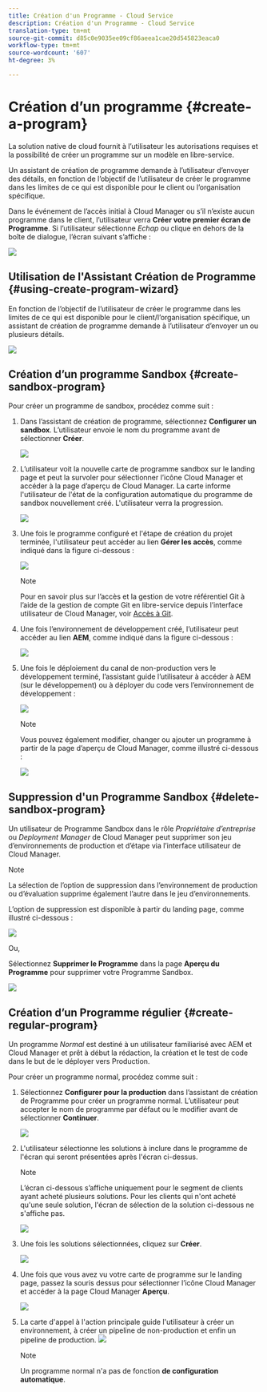 ```yaml
---
title: Création d'un Programme - Cloud Service
description: Création d'un Programme - Cloud Service
translation-type: tm+mt
source-git-commit: d85c0e9035ee09cf86aeea1cae20d545823eaca0
workflow-type: tm+mt
source-wordcount: '607'
ht-degree: 3%

---
```



# Création d’un programme {#create-a-program}

La solution native de cloud fournit à l’utilisateur les autorisations requises et la possibilité de créer un programme sur un modèle en libre-service.

Un assistant de création de programme demande à l’utilisateur d’envoyer des détails, en fonction de l’objectif de l’utilisateur de créer le programme dans les limites de ce qui est disponible pour le client ou l’organisation spécifique.

Dans le événement de l’accès initial à Cloud Manager ou s’il n’existe aucun programme dans le client, l’utilisateur verra **Créer votre premier écran de Programme**. Si l’utilisateur sélectionne *Echap* ou clique en dehors de la boîte de dialogue, l’écran suivant s’affiche :

![](assets/create-program1.png)


## Utilisation de l&#39;Assistant Création de Programme {#using-create-program-wizard}

En fonction de l’objectif de l’utilisateur de créer le programme dans les limites de ce qui est disponible pour le client/l’organisation spécifique, un assistant de création de programme demande à l’utilisateur d’envoyer un ou plusieurs détails.

![](assets/create-sandbox.png)


## Création d’un programme Sandbox {#create-sandbox-program}

Pour créer un programme de sandbox, procédez comme suit :

1. Dans l’assistant de création de programme, sélectionnez **Configurer un sandbox**. L’utilisateur envoie le nom du programme avant de sélectionner **Créer**.

   ![](assets/create-sandbox.png)

1. L’utilisateur voit la nouvelle carte de programme sandbox sur le landing page et peut la survoler pour sélectionner l’icône Cloud Manager et accéder à la page d’aperçu de Cloud Manager. La carte informe l&#39;utilisateur de l&#39;état de la configuration automatique du programme de sandbox nouvellement créé. L&#39;utilisateur verra la progression.

   ![](assets/program-create-setupdemo2.png)

1. Une fois le programme configuré et l&#39;étape de création du projet terminée, l&#39;utilisateur peut accéder au lien **Gérer les accès**, comme indiqué dans la figure ci-dessous :

   ![](assets/create-program4.png)

   >[!NOTE]
   >
   >Pour en savoir plus sur l’accès et la gestion de votre référentiel Git à l’aide de la gestion de compte Git en libre-service depuis l’interface utilisateur de Cloud Manager, voir [Accès à Git](/help/implementing/cloud-manager/accessing-git.md).


1. Une fois l’environnement de développement créé, l’utilisateur peut accéder au lien **AEM**, comme indiqué dans la figure ci-dessous :

   ![](assets/create-program-5.png)

1. Une fois le déploiement du canal de non-production vers le développement terminé, l’assistant guide l’utilisateur à accéder à AEM (sur le développement) ou à déployer du code vers l’environnement de développement :

   ![](assets/create-program-setup-deploy.png)

   >[!NOTE]
   >Vous pouvez également modifier, changer ou ajouter un programme à partir de la page d’aperçu de Cloud Manager, comme illustré ci-dessous :

   ![](assets/create-program-a1.png)

## Suppression d&#39;un Programme Sandbox {#delete-sandbox-program}

Un utilisateur de Programme Sandbox dans le rôle *Propriétaire d’entreprise* ou *Deployment Manager* de Cloud Manager peut supprimer son jeu d’environnements de production et d’étape via l’interface utilisateur de Cloud Manager.

>[!NOTE]
>La sélection de l’option de suppression dans l’environnement de production ou d’évaluation supprime également l’autre dans le jeu d’environnements.

L’option de suppression est disponible à partir du landing page, comme illustré ci-dessous :

![](assets/delete-sandbox1.png)

Ou,

Sélectionnez **Supprimer le Programme** dans la page **Aperçu du Programme** pour supprimer votre Programme Sandbox.

![](assets/delete-sandbox2.png)


## Création d’un Programme régulier {#create-regular-program}

Un programme *Normal* est destiné à un utilisateur familiarisé avec AEM et Cloud Manager et prêt à début la rédaction, la création et le test de code dans le but de le déployer vers Production.

Pour créer un programme normal, procédez comme suit :

1. Sélectionnez **Configurer pour la production** dans l’assistant de création de Programme pour créer un programme normal. L’utilisateur peut accepter le nom de programme par défaut ou le modifier avant de sélectionner **Continuer**.

   ![](assets/create-prod1.png)

1. L&#39;utilisateur sélectionne les solutions à inclure dans le programme de l&#39;écran qui seront présentées après l&#39;écran ci-dessus.



   >[!NOTE]
   >
   >L’écran ci-dessous s’affiche uniquement pour le segment de clients ayant acheté plusieurs solutions. Pour les clients qui n&#39;ont acheté qu&#39;une seule solution, l&#39;écran de sélection de la solution ci-dessous ne s&#39;affiche pas.

   ![](assets/set-up-prod2.png)

1. Une fois les solutions sélectionnées, cliquez sur **Créer**.

   ![](assets/set-up-prod3.png)

1. Une fois que vous avez vu votre carte de programme sur le landing page, passez la souris dessus pour sélectionner l’icône Cloud Manager et accéder à la page Cloud Manager **Aperçu**.

   ![](assets/set-up-prod4.png)

1. La carte d&#39;appel à l&#39;action principale guide l&#39;utilisateur à créer un environnement, à créer un pipeline de non-production et enfin un pipeline de production.
   ![](assets/set-up-prod5.png)


   >[!NOTE]
   >
   >Un programme normal n&#39;a pas de fonction **de configuration automatique**.





